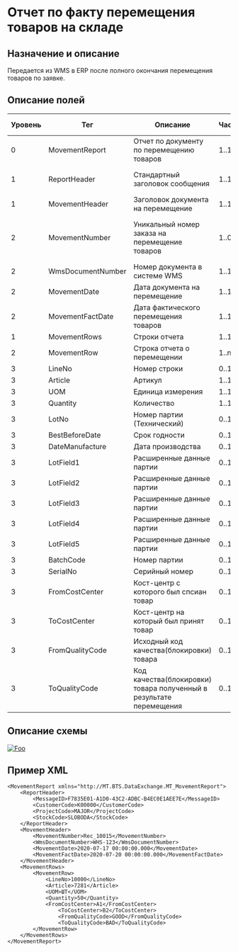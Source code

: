 # Отчет по факту перемещения товаров на складе

## Назначение и описание
Передается из WMS в ERP после полного окончания перемещения товаров по заявке.

## Описание полей

Уровень | Тег | Описание | Частота | Тип данных | Размер поля | Комментарий
--------|-----|----------|---------|------------|-------------|------------
0       | MovementReport   | Отчет по документу по перемещению товаров      | 1..1    |            |             |                           
1       | ReportHeader     | Стандартный заголовок сообщения                | 1..1    |            |             | Общая структура сообщения 
1       | MovementHeader   | Заголовок документа на перемещение             | 1..1    |            |             |                           
2       | MovementNumber   | Уникальный номер заказа на перемещение товаров | 1..0    | String     | 50          |Заполняется в случае если перемещение инициировано клиентом
2       | WmsDocumentNumber| Номер документа в системе WMS                  | 1..1    | String     | 50          |
2       | MovementDate     | Дата документа на перемещение                  | 1..1    | DateTime   |             |
2       | MovementFactDate | Дата фактического перемещения товаров          | 1..1    | DateTime   |             |
1       | MovementRows     | Строки отчета                                  | 1..1    |            |             |                           
2       | MovementRow      | Строка отчета о перемещении                    | 1..n    |            |             |                           
3       | LineNo           | Номер строки                                   | 0..1    | Integer    |             |                           
3       | Article          | Артикул                                        | 1..1    | String     | 100         |                           
3       | UOM              | Единица измерения                              | 1..1    | String     | 10          |                           
3       | Quantity         | Количество                                     | 1..1    | Decimal    |             |                           
3       | LotNo            | Номер партии (Технический)                     | 0..1    | String     | 100         |                           
3       | BestBeforeDate   | Срок годности                                  | 0..1    | DateTime   |             |
3       | DateManufacture  | Дата производства                              | 0..1    | DateTime   |             |
3       | LotField1        | Расширенные данные партии                      | 0..1    | String     | 100         |                           
3       | LotField2        | Расширенные данные партии                      | 0..1    | String     | 100         |                           
3       | LotField3        | Расширенные данные партии                      | 0..1    | String     | 100         |                           
3       | LotField4        | Расширенные данные партии                      | 0..1    | String     | 100         |                           
3       | LotField5        | Расширенные данные партии                      | 0..1    | String     | 100         |                           
3       | BatchCode        | Номер партии                                   | 0..1    | String     | 100         |                           
3       | SerialNo         | Серийный номер                                 | 0..1    | String     | 20          |    
3       | FromCostCenter   | Кост-центр с которого был спсиан товар         | 0..1    | String     | 20          |    
3       | ToCostCenter     | Кост-центр на который был принят товар         | 0..1    | String     | 20          |    
3       | FromQualityCode  | Исходный код качества(блокировки) товара 	    | 0..1    | String     | 20          |    
3       | ToQualityCode    | Код качества(блокировки) товара полученный в результате перемещения | 0..1    | String     | 20          |    

## Описание схемы
<a href="https://github.com/MajorTerminal/MTXML/blob/master/XSD/MT_WarehouseMovementReport.xsd" rel="XSD">![Foo](https://user-images.githubusercontent.com/22858622/134012526-73d1b128-a2cd-4d14-8a13-10f81a57c04f.png)</a>

## Пример XML
```
<MovementReport xmlns="http://MT.BTS.DataExchange.MT_MovementReport">
	<ReportHeader>
		<MessageID>F7835E01-A1D0-43C2-ADBC-B4EC0E1AEE7E</MessageID>
		<CustomerCode>К00000</CustomerCode>
		<ProjectCode>MAJOR</ProjectCode>
		<StockCode>SLOBODA</StockCode>
	</ReportHeader>
	<MovementHeader>
		<MovementNumber>Rec_10015</MovementNumber>
		<WmsDocumentNumber>WHS-123</WmsDocumentNumber>
		<MovementDate>2020-07-17 00:00:00.000</MovementDate>
		<MovementFactDate>2020-07-20 00:00:00.000</MovementFactDate>
	</MovementHeader>
	<MovementRows>
		<MovementRow>
			<LineNo>10000</LineNo>
			<Article>7281</Article>
			<UOM>ШТ</UOM>
			<Quantity>50</Quantity>
			<FromCostCenter>A1</FromCostCenter>
      			<ToCostCenter>B2</ToCostCenter>
      			<FromQualityCode>GOOD</FromQualityCode>
      			<ToQualityCode>BAD</ToQualityCode>
		</MovementRow>
	</MovementRows>
</MovementReport>
```
